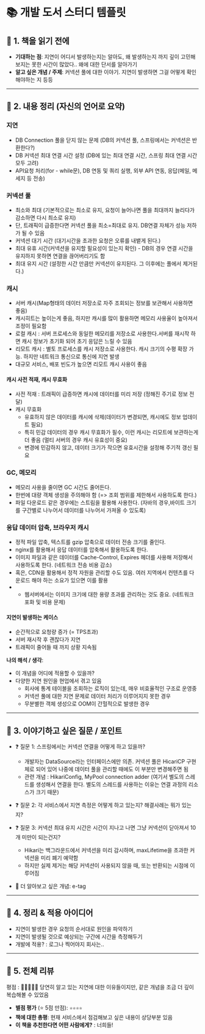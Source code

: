 # 📚 개발 도서 스터디 템플릿

## 🧠 1. 책을 읽기 전에
- **기대하는 점**: 지연이 어디서 발생하는지는 알아도, 왜 발생하는지 까지 깊이 고민해보지는 못한 시간이 많았다.. 왜에 대한 단서를 알아가기
- **알고 싶은 개념 / 주제**: 커넥션 풀에 대한 이야기. 지연이 발생하면 그걸 어떻게 확인해야하는 지 등등
---

## 📂 2. 내용 정리 (자신의 언어로 요약)

### 지연
- DB Connection 풀을 닫지 않는 문제 (DB의 커넥션 풀, 스프링에서는 커넥션은 반환한다?)
- DB 커넥션 최대 연결 시간 설정 (DB에 있는 최대 연결 시간, 스프링 최대 연결 시간 모두 고려)
- API요청 처리(for - while문), DB 연동 및 쿼리 실행, 외부 API 연동, 응답(메일, 메세지 등 전송)

### 커넥션 풀
- 최소와 최대 (기본적으로는 최소로 유지, 요청이 늘어나면 풀을 최대까지 늘리다가 감소하면 다시 최소로 유지)
- 단, 트래픽이 급증한다면 커넥션 풀을 최소=최대로 유지. DB연결 자체가 성능 저하가 될 수 있음
- 커넥션 대기 시간 (대기시간을 초과한 요청은 오류를 내뱉게 된다.)
- 최대 유휴 시간(커넥션을 유지할 필요성이 있는지 확인) - DB의 경우 연결 시간을 유지하지 못하면 연결을 끊어버리기도 함
- 최대 유지 시간 (설정한 시간 만큼만 커넥션이 유지된다. 그 이후에는 풀에서 제거된다.)

### 캐시
- 서버 캐시(Map형태의 데이터 저장소로 자주 조회되는 정보를 보관해서 사용하면 좋음)
- 캐시히트는 높이는게 좋음, 하지만 캐시를 많이 활용하면 메모리 사용율이 높아져서 조정이 필요함
- 로컬 캐시 : 서버 프로세스와 동일한 메모리를 저장소로 사용한다.서버를 재시작 하면 캐시 정보가 초기화 되어 초기 응답은 느릴 수 있음
- 리모트 캐시 : 별토 프로세스를 캐시 저장소로 사용한다. 캐시 크기의 수평 확장 가능. 하지만 네트워크 통신으로 통신에 지연 발생
- 대규모 서비스, 배포 빈도가 높으면 리모트 캐시 사용이 좋음
  
#### 캐시 사전 적재, 캐시 무효화
- 사전 적재 : 트래픽이 급증하면 캐시에 데이터를 미리 저장 (정해진 주기로 정보 전달)
- 캐시 무효화
    - 유효하지 않은 데이터를 캐시에 삭제(데이터가 변경되면, 캐시에도 정보 업데이트 필요)
    - 특히 민감 데이터의 경우 캐시 무효화가 필수, 이런 캐시는 리모트에 보관하는게 더 좋음 (멀티 서버의 경우 캐시 유효성이 중요)
    - 변경에 민감하지 않고, 데이터 크기가 작으면 유효시간을 설정해 주기적 갱신 필요
      
### GC, 메모리
- 메모리 사용을 줄이면 GC 시간도 줄어든다.
- 한번에 대량 객체 생성을 주의해야 함 (=> 조회 범위를 제한해서 사용하도록 한다.)
- 파일 다운로드 같은 경우에는 스트림을 활용해 사용한다. (자바의 경우,바이트 크기를 구간별로 나누어서 데이터를 나누어서 가져올 수 있도록)

### 응답 데이터 압축, 브라우저 캐시
- 정적 파일 압축, 텍스트를 gzip 압축으로 데이터 전송 크기를 줄인다.
- nginx를 활용해서 응답 데이터를 압축해서 활용하도록 한다.
- 이미지 파일과 같은 데이터를 Cache-Control, Expires 헤더를 사용해 저장해서 사용하도록 한다. (네트워크 전송 비용 감소)
- 혹은, CDN을 활용해서 정적 자원을 관리할 수도 있음. 여러 지역에서 컨텐츠를 다운로드 해야 하는 소요가 있으면 이를 활용
- + 웹서버에서는 이미지 크기에 대한 용량 초과를 관리하는 것도 중요. (네트워크 포화 및 비용 문제)

#### 지연이 발생하는 케이스 
- 순간적으로 요청량 증가 (= TPS초과)
- 서버 재시작 후 괜찮다가 지연
- 트래픽이 줄어들 때 까지 상황 지속됨

**나의 해석 / 생각**:
- 이 개념을 어디에 적용할 수 있을까?
- 다양한 지연 원인을 현업에서 겪고 있음
    - 회사에 통계 테이블을 조회하는 로직이 있는데, 매우 비효율적인 구조로 운영중        
    - 커넥션 풀에 대한 지연 문제로 데이터 처리가 이루어지지 못한 경우
    - 무분별한 객체 생성으로 OOM이 간헐적으로 발생한 경우

---

## 💬 3. 이야기하고 싶은 질문 / 포인트

- ❓ 질문 1: 스프링에서는 커넥션 연결을 어떻게 하고 있을까?
  - 개발자는 DataSource라는 인터페이스에만 의존. 커넥션 풀은 HicariCP 구현체로 되어 있어 나중에 데이터 풀을 관리할 때에도 이 부분만 변경해주면 됨
  - 관련 개념 : HikariConfig, MyPool connection adder (여기서 별도의 스레드를 생성해서 연결을 한다. 별도의 스레드를 사용하는 이유는 연결 과정의 리소스가 크기 때문)
- ❓ 질문 2: 각 서비스에서 지연 측정은 어떻게 하고 있는지? 해결사례는 뭐가 있는지?
- ❓ 질문 3: 커넥션 최대 유지 시간은 시간이 지나고 나면 그냥 커넥션이 닫아져서 10개 미만이 되는건지?
    - Hikari는 백그라운드에서 커넥션을 미리 감시하며, maxLifetime을 초과한 커넥션을 미리 폐기 예약함
    - 하지만 실제 제거는 해당 커넥션이 사용되지 않을 때, 또는 반환되는 시점에 이루어짐
  
- 💭 더 알아보고 싶은 개념: e-tag
---

## 🎯 4. 정리 & 적용 아이디어

- 지연이 발생한 경우 요청의 순서대로 원인을 파악하기
- 지연이 발생될 것으로 예상되는 구간에 시간을 측정해두기
- 개발에 적용? : 로그나 찍어야지 회사는..

---

## 🌟 5. 전체 리뷰
평점 : 🌟🌟🌟🌟🌟
당연히 알고 있는 지연에 대한 이유들이지만, 같은 개념을 조금 더 깊이 복습해볼 수 있었음




- **별점 평가** (⭐️ 5점 만점): `⭐️⭐️⭐️⭐️`
- **책에 대한 총평**: 현재 서비스에서 점검해보고 싶은 내용이 상당부분 있음
- **이 책을 추천한다면 어떤 사람에게?** : 너희들!
